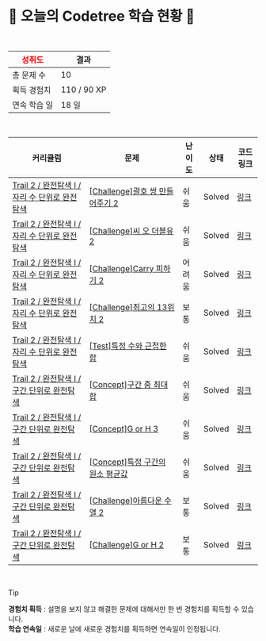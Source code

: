 # 🌲 오늘의 Codetree 학습 현황 🌲

<br />

| <span style="color:red;display:block;text-align:center;"> **성취도**</span> | 결과 |
|---|---|
| 총 문제 수 | 10 |
| 획득 경험치 | 110 / 90 XP |
| 연속 학습 일 | 18 일 |

<br />

|커리큘럼|문제|난이도|상태|코드 링크|
|---|---|---|---|---|
|[Trail 2 / 완전탐색 I / 자리 수 단위로 완전탐색](https://www.codetree.ai/trail-info/novice-mid/)|[[Challenge]괄호 쌍 만들어주기 2](https://www.codetree.ai/trails/complete/curated-cards/challenge-pair-parentheses-2/)|쉬움|Solved|[링크](https://github.com/xoals1105/CodeTree/blob/main/250910/%EA%B4%84%ED%98%B8%20%EC%8C%8D%20%EB%A7%8C%EB%93%A4%EC%96%B4%EC%A3%BC%EA%B8%B0%202/pair-parentheses-2.java)|
|[Trail 2 / 완전탐색 I / 자리 수 단위로 완전탐색](https://www.codetree.ai/trail-info/novice-mid/)|[[Challenge]씨 오 더블유 2](https://www.codetree.ai/trails/complete/curated-cards/challenge-c-o-w-2/)|쉬움|Solved|[링크](https://github.com/xoals1105/CodeTree/blob/main/250910/%EC%94%A8%20%EC%98%A4%20%EB%8D%94%EB%B8%94%EC%9C%A0%202/c-o-w-2.java)|
|[Trail 2 / 완전탐색 I / 자리 수 단위로 완전탐색](https://www.codetree.ai/trail-info/novice-mid/)|[[Challenge]Carry 피하기 2](https://www.codetree.ai/trails/complete/curated-cards/challenge-escaping-carry-2/)|어려움|Solved|[링크](https://github.com/xoals1105/CodeTree/blob/main/250910/Carry%20%ED%94%BC%ED%95%98%EA%B8%B0%202/escaping-carry-2.java)|
|[Trail 2 / 완전탐색 I / 자리 수 단위로 완전탐색](https://www.codetree.ai/trail-info/novice-mid/)|[[Challenge]최고의 13위치 2](https://www.codetree.ai/trails/complete/curated-cards/challenge-best-place-of-13-2/)|보통|Solved|[링크](https://github.com/xoals1105/CodeTree/blob/main/250910/%EC%B5%9C%EA%B3%A0%EC%9D%98%2013%EC%9C%84%EC%B9%98%202/best-place-of-13-2.java)|
|[Trail 2 / 완전탐색 I / 자리 수 단위로 완전탐색](https://www.codetree.ai/trail-info/novice-mid/)|[[Test]특정 수와 근접한 합](https://www.codetree.ai/trails/complete/curated-cards/test-sum-close-to-particular-number/)|쉬움|Solved|[링크](https://github.com/xoals1105/CodeTree/blob/main/250910/%ED%8A%B9%EC%A0%95%20%EC%88%98%EC%99%80%20%EA%B7%BC%EC%A0%91%ED%95%9C%20%ED%95%A9/sum-close-to-particular-number.java)|
|[Trail 2 / 완전탐색 I / 구간 단위로 완전탐색](https://www.codetree.ai/trail-info/novice-mid/)|[[Concept]구간 중 최대 합](https://www.codetree.ai/trails/complete/curated-cards/intro-max-sum-of-subarray/)|쉬움|Solved|[링크](https://github.com/xoals1105/CodeTree/blob/main/250910/%EA%B5%AC%EA%B0%84%20%EC%A4%91%20%EC%B5%9C%EB%8C%80%20%ED%95%A9/max-sum-of-subarray.java)|
|[Trail 2 / 완전탐색 I / 구간 단위로 완전탐색](https://www.codetree.ai/trail-info/novice-mid/)|[[Concept]G or H 3](https://www.codetree.ai/trails/complete/curated-cards/intro-G-or-H-3/)|쉬움|Solved|[링크](https://github.com/xoals1105/CodeTree/blob/main/250910/G%20or%20H%203/G-or-H-3.java)|
|[Trail 2 / 완전탐색 I / 구간 단위로 완전탐색](https://www.codetree.ai/trail-info/novice-mid/)|[[Concept]특정 구간의 원소 평균값](https://www.codetree.ai/trails/complete/curated-cards/intro-elemental-mean-value-for-a-particular-interval/)|쉬움|Solved|[링크](https://github.com/xoals1105/CodeTree/blob/main/250910/%ED%8A%B9%EC%A0%95%20%EA%B5%AC%EA%B0%84%EC%9D%98%20%EC%9B%90%EC%86%8C%20%ED%8F%89%EA%B7%A0%EA%B0%92/elemental-mean-value-for-a-particular-interval.java)|
|[Trail 2 / 완전탐색 I / 구간 단위로 완전탐색](https://www.codetree.ai/trail-info/novice-mid/)|[[Challenge]아름다운 수열 2](https://www.codetree.ai/trails/complete/curated-cards/challenge-beautiful-sequence-2/)|보통|Solved|[링크](https://github.com/xoals1105/CodeTree/blob/main/250910/%EC%95%84%EB%A6%84%EB%8B%A4%EC%9A%B4%20%EC%88%98%EC%97%B4%202/beautiful-sequence-2.java)|
|[Trail 2 / 완전탐색 I / 구간 단위로 완전탐색](https://www.codetree.ai/trail-info/novice-mid/)|[[Challenge]G or H 2](https://www.codetree.ai/trails/complete/curated-cards/challenge-G-or-H-2/)|보통|Solved|[링크](https://github.com/xoals1105/CodeTree/blob/main/250910/G%20or%20H%202/G-or-H-2.java)|


<br />

> [!TIP]
> **경험치 획득** : 설명을 보지 않고 해결한 문제에 대해서만 한 번 경험치를 획득할 수 있습니다.  
> **학습 연속일** : 새로운 날에 새로운 경험치를 획득하면 연속일이 인정됩니다.

